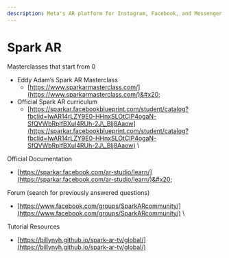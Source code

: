 ```yaml
---
description: Meta's AR platform for Instagram, Facebook, and Messenger
---
```


# Spark AR

Masterclasses that start from 0&#x20;

* Eddy Adam’s Spark AR Masterclass&#x20;
  * [https://www.sparkarmasterclass.com/](https://www.sparkarmasterclass.com/)&#x20;
* Official Spark AR curriculum
  * [https://sparkar.facebookblueprint.com/student/catalog?fbclid=IwAR14rLZY9E0-HHnxSLOtCIP4ogaN-SfQVWbRpIfBXuI4RUh-2J\_Blj8Aaow](https://sparkar.facebookblueprint.com/student/catalog?fbclid=IwAR14rLZY9E0-HHnxSLOtCIP4ogaN-SfQVWbRpIfBXuI4RUh-2J\_Blj8Aaow) \


Official Documentation&#x20;

* [https://sparkar.facebook.com/ar-studio/learn/](https://sparkar.facebook.com/ar-studio/learn/)&#x20;



Forum (search for previously answered questions)

* [https://www.facebook.com/groups/SparkARcommunity/](https://www.facebook.com/groups/SparkARcommunity/) \


Tutorial Resources&#x20;

* [https://billynyh.github.io/spark-ar-tv/global/](https://billynyh.github.io/spark-ar-tv/global/)
